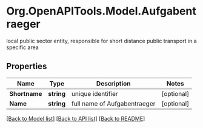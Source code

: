 # Org.OpenAPITools.Model.Aufgabentraeger
local public sector entity, responsible for short distance public transport in a specific area
## Properties

Name | Type | Description | Notes
------------ | ------------- | ------------- | -------------
**Shortname** | **string** | unique identifier | [optional] 
**Name** | **string** | full name of Aufgabentraeger | [optional] 

[[Back to Model list]](../README.md#documentation-for-models) [[Back to API list]](../README.md#documentation-for-api-endpoints) [[Back to README]](../README.md)

